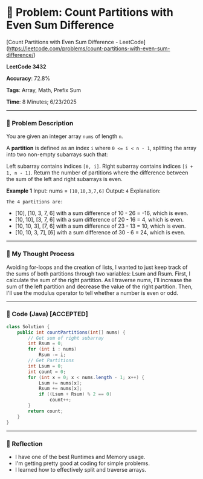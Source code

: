 # 🧮 Problem: Count Partitions with Even Sum Difference

[Count Partitions with Even Sum Difference - LeetCode] (https://leetcode.com/problems/count-partitions-with-even-sum-difference/)

**LeetCode 3432**

**Accuracy**: 72.8%

**Tags**: Array, Math, Prefix Sum

**Time**: 8 Minutes; 6/23/2025

---

### 🔗 Problem Description

You are given an integer array `nums` of length `n`.

A **partition** is defined as an index `i` where `0 <= i < n - 1`, splitting the array into two non-empty subarrays such that:

Left subarray contains indices `[0, i]`.
Right subarray contains indices `[i + 1, n - 1]`.
Return the number of partitions where the difference between the sum of the left and right subarrays is even.

**Example 1**
Input: nums = `[10,10,3,7,6]`
Output: `4`
Explanation:

`The 4 partitions are:`

- [10], [10, 3, 7, 6] with a sum difference of 10 - 26 = -16, which is even.
- [10, 10], [3, 7, 6] with a sum difference of 20 - 16 = 4, which is even.
- [10, 10, 3], [7, 6] with a sum difference of 23 - 13 = 10, which is even.
- [10, 10, 3, 7], [6] with a sum difference of 30 - 6 = 24, which is even.

---

### 🧠 My Thought Process

Avoiding for-loops and the creation of lists, I wanted to just keep track of the sums of both partitions through two variables: Lsum and Rsum. First, I calculate the sum of the right partition. As I traverse nums, I'll increase the sum of the left partition and decrease the value of the right partition. Then, I'll use the modulus operator to tell whether a number is even or odd.

---

### 🧪 Code (Java) [ACCEPTED]

```java
class Solution {
    public int countPartitions(int[] nums) {
        // Get sum of right subarray
        int Rsum = 0;
        for (int i : nums)
            Rsum -= i;
        // Get Partitions
        int Lsum = 0;
        int count = 0;
        for (int x = 0; x < nums.length - 1; x++) {
            Lsum += nums[x];
            Rsum += nums[x];
            if ((Lsum + Rsum) % 2 == 0)
                count++;
        }
        return count;
    }
}
```

--- 

### 🧠 Reflection

- I have one of the best Runtimes and Memory usage.
- I'm getting pretty good at coding for simple problems.
- I learned how to effectively split and traverse arrays.

